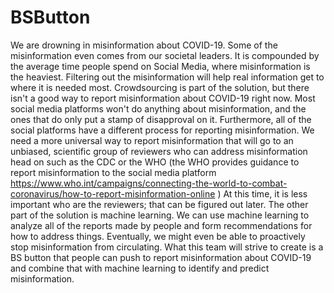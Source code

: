 # BSButton
We are drowning in misinformation about COVID-19. Some of the misinformation even comes from our societal leaders. It is compounded by the average time people spend on Social Media, where misinformation is the heaviest. Filtering out the misinformation will help real information get to where it is needed most. Crowdsourcing is part of the solution, but there isn't a good way to report misinformation about COVID-19 right now. Most social media platforms won't do anything about misinformation, and the ones that do only put a stamp of disapproval on it. Furthermore, all of the social platforms have a different process for reporting misinformation. We need a more universal way to report misinformation that will go to an unbiased, scientific group of reviewers who can address misinformation head on such as the CDC or the WHO (the WHO provides guidance to report misinformation to the social media platform https://www.who.int/campaigns/connecting-the-world-to-combat-coronavirus/how-to-report-misinformation-online ) At this time, it is less important who are the reviewers; that can be figured out later. The other part of the solution is machine learning. We can use machine learning to analyze all of the reports made by people and form recommendations for how to address things. Eventually, we might even be able to proactively stop misinformation from circulating. What this team will strive to create is a BS button that people can push to report misinformation about COVID-19 and combine that with machine learning to identify and predict misinformation.
